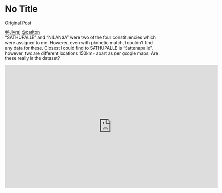 # No Title

[Original Post](https://discourse.onlinedegree.iitm.ac.in/t/168449/21)

<p><a class="mention" href="/u/jivraj">@Jivraj</a> <a class="mention" href="/u/carlton">@carlton</a><br>
“SATHUPALLE” and “NILANGA” were two of the four constituencies which were assigned to me. However, even with phonetic match, I couldn’t find any data for these.  Closest I could find to SATHUPALLE is “Sattenapalle”, however, two are different locations 150km+ apart as per google maps. Are these really in the dataset?</p>
<div class="maps-onebox"><iframe src="https://maps.google.com/maps?ll=16.7429406,79.8396716&amp;z=9&amp;output=embed&amp;dg=ntvb" width="690" height="400" frameborder="0" style="border:0" seamless="seamless" sandbox="allow-same-origin allow-scripts allow-forms allow-popups allow-popups-to-escape-sandbox allow-presentation"></iframe></div>